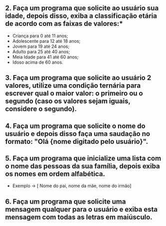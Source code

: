  ## 2. Faça um programa que solicite ao usuário sua idade, depois disso, exiba a classificação etária de acordo com as faixas de valores:*

* Criança para 0 até 11 anos;
* Adolescente para 12 até 18 anos;
* Jovem para 19 até 24 anos;
* Adulto para 25 até 40 anos;
* Meia Idade para 41 até 60 anos;
* Idoso acima de 60 anos.

 ## 3. Faça um programa que solicite ao usuário 2 valores, utilize uma condição ternária para escrever qual o maior valor: o primeiro ou o segundo (caso os valores sejam iguais, considere o segundo).

 ## 4. Faça um programa que solicite o nome do usuário e depois disso faça uma saudação no formato: "Olá {nome digitado pelo usuário}".
 ## 5. Faça um programa que inicialize uma lista com o nome das pessoas da sua família, depois exiba os nomes em ordem alfabética.
 * Exemplo -> [ Nome do pai, nome da mãe, nome do irmão]
 ## 6. Faça um programa que solicite uma mensagem qualquer para o usuário e exiba esta mensagem com todas as letras em maiúsculo.
 